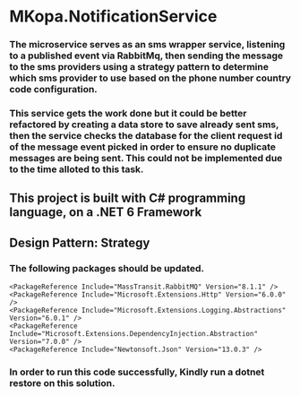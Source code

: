 # MKopa.NotificationService

### The microservice serves as an sms wrapper service, listening to a published event via RabbitMq, then sending the message to the sms providers using a strategy pattern to determine which sms provider to use based on the phone number country code configuration.

### This service gets the work done but it could be better refactored by creating a data store to save already sent sms, then the service checks the database for the client request id of the message event picked in order to ensure no duplicate messages are being sent. This could not be implemented due to the time alloted to this task.

## This project is built with C# programming language, on a .NET 6 Framework

## Design Pattern: Strategy

### The following packages should be updated.

```
<PackageReference Include="MassTransit.RabbitMQ" Version="8.1.1" />
<PackageReference Include="Microsoft.Extensions.Http" Version="6.0.0" />
<PackageReference Include="Microsoft.Extensions.Logging.Abstractions" Version="6.0.1" />
<PackageReference Include="Microsoft.Extensions.DependencyInjection.Abstraction" Version="7.0.0" />
<PackageReference Include="Newtonsoft.Json" Version="13.0.3" />
```
### In order to run this code successfully, Kindly run a dotnet restore on this solution.
